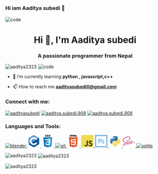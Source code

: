 ### Hi iam Aaditya subedi 👋




<img align="center" alt="code" height="300" width="900" src="https://media.tenor.com/CzdMW7wnLn8AAAAC/coding.gif">
<h1 align="center">Hi 👋, I'm Aaditya subedi</h1>
<h3 align="center">A passionate programmer from Nepal</h3>
<img align="right" alt="code" width="400" src="https://media.tenor.com/GfSX-u7VGM4AAAAC/coding.gif">





<p align="left"> <img src="https://komarev.com/ghpvc/?username=aaditya2323&label=Profile%20views&color=0e75b6&style=flat" alt="aaditya2323" /> </p>

- 🌱 I’m currently learning **python , javascript,c++**

- 📫 How to reach me **aadityasubedi0@gmail.com**
<h3 align="left">Connect with me:</h3>
<p align="left">
<a href="https://linkedin.com/in/aaditya-subedi-a57220281" target="blank"><img align="center" src="https://raw.githubusercontent.com/rahuldkjain/github-profile-readme-generator/master/src/images/icons/Social/linked-in-alt.svg" alt="aadityasubedi" height="30" width="40" /></a>
<a href="https://fb.com/aaditya.subedi.908" target="blank"><img align="center" src="https://raw.githubusercontent.com/rahuldkjain/github-profile-readme-generator/master/src/images/icons/Social/facebook.svg" alt="aaditya.subedi.908" height="30" width="40" /></a>
<a href="https://instagram.com/aaditya.subedi.908" target="blank"><img align="center" src="https://raw.githubusercontent.com/rahuldkjain/github-profile-readme-generator/master/src/images/icons/Social/instagram.svg" alt="aaditya.subedi.908" height="30" width="40" /></a>
</p>

<h3 align="left">Languages and Tools:</h3>
<p align="left"> <a href="https://www.blender.org/" target="_blank" rel="noreferrer"> <img src="https://download.blender.org/branding/community/blender_community_badge_white.svg" alt="blender" width="40" height="40"/> </a> <a href="https://www.cprogramming.com/" target="_blank" rel="noreferrer"> <img src="https://raw.githubusercontent.com/devicons/devicon/master/icons/c/c-original.svg" alt="c" width="40" height="40"/> </a> <a href="https://www.w3schools.com/css/" target="_blank" rel="noreferrer"> <img src="https://raw.githubusercontent.com/devicons/devicon/master/icons/css3/css3-original-wordmark.svg" alt="css3" width="40" height="40"/> </a> <a href="https://git-scm.com/" target="_blank" rel="noreferrer"> <img src="https://www.vectorlogo.zone/logos/git-scm/git-scm-icon.svg" alt="git" width="40" height="40"/> </a> <a href="https://www.w3.org/html/" target="_blank" rel="noreferrer"> <img src="https://raw.githubusercontent.com/devicons/devicon/master/icons/html5/html5-original-wordmark.svg" alt="html5" width="40" height="40"/> </a> <a href="https://developer.mozilla.org/en-US/docs/Web/JavaScript" target="_blank" rel="noreferrer"> <img src="https://raw.githubusercontent.com/devicons/devicon/master/icons/javascript/javascript-original.svg" alt="javascript" width="40" height="40"/> </a> <a href="https://www.photoshop.com/en" target="_blank" rel="noreferrer"> <img src="https://raw.githubusercontent.com/devicons/devicon/master/icons/photoshop/photoshop-line.svg" alt="photoshop" width="40" height="40"/> </a> <a href="https://www.python.org" target="_blank" rel="noreferrer"> <img src="https://raw.githubusercontent.com/devicons/devicon/master/icons/python/python-original.svg" alt="python" width="40" height="40"/> </a> <a href="https://sass-lang.com" target="_blank" rel="noreferrer"> <img src="https://raw.githubusercontent.com/devicons/devicon/master/icons/sass/sass-original.svg" alt="sass" width="40" height="40"/> </a> <a href="https://www.sqlite.org/" target="_blank" rel="noreferrer"> <img src="https://www.vectorlogo.zone/logos/sqlite/sqlite-icon.svg" alt="sqlite" width="40" height="40"/> </a> </p>

<p><img align="left" src="https://github-readme-stats.vercel.app/api/top-langs?username=aaditya2323&show_icons=true&locale=en&layout=compact" alt="aaditya2323" /></p>

<p>&nbsp;<img align="center" src="https://github-readme-stats.vercel.app/api?username=aaditya2323&show_icons=true&locale=en" alt="aaditya2323" /></p>

<p><img align="center" src="https://github-readme-streak-stats.herokuapp.com/?user=aaditya2323&" alt="aaditya2323" /></p>


